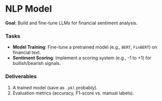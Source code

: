 # NLP Model 
**Goal**: Build and fine-tune LLMs for financial sentiment analysis.  

### Tasks    
- **Model Training**: Fine-tune a pretrained model (e.g., `BERT`, `FinBERT`) on financial text.  
- **Sentiment Scoring**: Implement a scoring system (e.g., -1 to +1) for bullish/bearish signals.  

### Deliverables  
1. A trained model (save as `.pkl` probably).  
2. Evaluation metrics (accuracy, F1-score vs. manual labels).  

